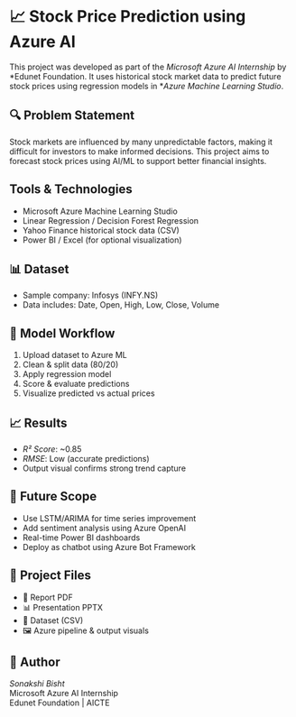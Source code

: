 # 📈 Stock Price Prediction using Azure AI

This project was developed as part of the *Microsoft Azure AI Internship* by *Edunet Foundation. It uses historical stock market data to predict future stock prices using regression models in **Azure Machine Learning Studio*.

## 🔍 Problem Statement
Stock markets are influenced by many unpredictable factors, making it difficult for investors to make informed decisions. This project aims to forecast stock prices using AI/ML to support better financial insights.

 ## Tools & Technologies
- Microsoft Azure Machine Learning Studio
- Linear Regression / Decision Forest Regression
- Yahoo Finance historical stock data (CSV)
- Power BI / Excel (for optional visualization)

## 📊 Dataset
- Sample company: Infosys (INFY.NS)
- Data includes: Date, Open, High, Low, Close, Volume

## 🧪 Model Workflow
1. Upload dataset to Azure ML
2. Clean & split data (80/20)
3. Apply regression model
4. Score & evaluate predictions
5. Visualize predicted vs actual prices

## 📈 Results
- *R² Score*: ~0.85
- *RMSE*: Low (accurate predictions)
- Output visual confirms strong trend capture

## 🚀 Future Scope
- Use LSTM/ARIMA for time series improvement
- Add sentiment analysis using Azure OpenAI
- Real-time Power BI dashboards
- Deploy as chatbot using Azure Bot Framework

## 📁 Project Files
- 📄 Report PDF
- 📊 Presentation PPTX
- 📁 Dataset (CSV)
- 🖼 Azure pipeline & output visuals

## 👤 Author
*Sonakshi Bisht*  
Microsoft Azure AI Internship  
Edunet Foundation | AICTE


